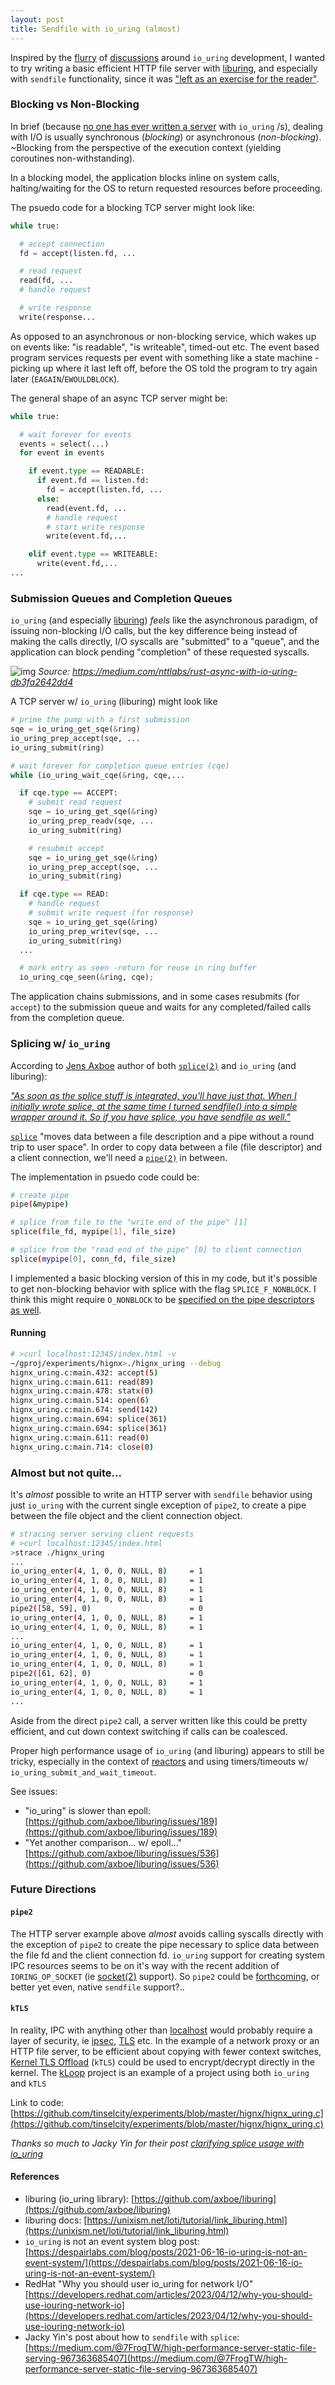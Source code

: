 ```yaml
---
layout: post
title: Sendfile with io_uring (almost)
---
```


Inspired by the [flurry](https://despairlabs.com/blog/posts/2021-06-16-io-uring-is-not-an-event-system/) of [discussions](https://developers.redhat.com/articles/2023/04/12/why-you-should-use-iouring-network-io) around `io_uring` development, I wanted to try writing a basic efficient HTTP file server with [liburing](https://github.com/axboe/liburing), and especially with `sendfile` functionality, since it was ["left as an exercise for the reader"](https://lwn.net/Articles/810491/).

### Blocking vs Non-Blocking

In brief (because [no one has ever written a server](https://github.com/search?q=io_uring_submit) with `io_uring` /s), dealing with I/O is usually synchronous (_blocking_) or asynchronous (_non-blocking_).  ~Blocking from the perspective of the execution context (yielding coroutines non-withstanding).

In a blocking model, the application blocks inline on system calls, halting/waiting for the OS to return requested resources before proceeding.

The psuedo code for a blocking TCP server might look like:

```python
while true:

  # accept connection
  fd = accept(listen.fd, ...

  # read request
  read(fd, ...
  # handle request

  # write response
  write(response...
```

As opposed to an asynchronous or non-blocking service, which wakes up on events like: "is readable", "is writeable", timed-out etc.  The event based program services requests per event with something like a state machine -picking up where it last left off, before the OS told the program to try again later (`EAGAIN`/`EWOULDBLOCK`).

The general shape of an async TCP server might be:
```python
while true:

  # wait forever for events
  events = select(...)
  for event in events

    if event.type == READABLE:
      if event.fd == listen.fd:
        fd = accept(listen.fd, ...
      else:
        read(event.fd, ...
        # handle request
        # start write response
        write(event.fd,...

    elif event.type == WRITEABLE:
      write(event.fd,...
...  
```

### Submission Queues and Completion Queues

`io_uring` (and especially [liburing](https://github.com/axboe/liburing)) _feels_ like the asynchronous paradigm, of issuing non-blocking I/O calls, but the key difference being instead of making the calls directly, I/O syscalls are "submitted" to a "queue", and the application can block pending "completion" of these requested syscalls.

![img](https://github.com/tinselcity/tinselcity.github.io/blob/master/images/io_uring.jpg?raw=true "io_uring")
*Source: https://medium.com/nttlabs/rust-async-with-io-uring-db3fa2642dd4*

A TCP server w/ `io_uring` (liburing) might look like

```python
# prime the pump with a first submission
sqe = io_uring_get_sqe(&ring)
io_uring_prep_accept(sqe, ...
io_uring_submit(ring)

# wait forever for completion queue entries (cqe)
while (io_uring_wait_cqe(&ring, cqe,... 

  if cqe.type == ACCEPT:
    # submit read request
    sqe = io_uring_get_sqe(&ring)
    io_uring_prep_readv(sqe, ...
    io_uring_submit(ring)

    # resubmit accept
    sqe = io_uring_get_sqe(&ring)
    io_uring_prep_accept(sqe, ...
    io_uring_submit(ring)

  if cqe.type == READ:
    # handle request
    # submit write request (for response)
    sqe = io_uring_get_sqe(&ring)
    io_uring_prep_writev(sqe, ...
    io_uring_submit(ring)
  ...

  # mark entry as seen -return for reuse in ring buffer
  io_uring_cqe_seen(&ring, cqe);
```

The application chains submissions, and in some cases resubmits (for `accept`) to the submission queue and waits for any completed/failed calls from the completion queue.

### Splicing w/ `io_uring`

According to [Jens Axboe](https://en.wikipedia.org/wiki/Jens_Axboe) author of both [`splice(2)`](https://man7.org/linux/man-pages/man2/splice.2.html) and `io_uring` (and liburing):

[_"As soon as the splice stuff is integrated, you'll have just that. When I initially wrote splice, at the same time I turned sendfile() into a simple wrapper around it. So if you have splice, you have sendfile as well."_](https://lwn.net/Articles/810491/)

[`splice`](https://en.wikipedia.org/wiki/Splice_(system_call)) "moves data between a file description and a pipe without a round trip to user space".  In order to copy data between a file (file descriptor) and a client connection, we'll need a [`pipe(2)`](https://man7.org/linux/man-pages/man2/pipe.2.html) in between.

The implementation in psuedo code could be:
```sh
# create pipe
pipe(&mypipe)

# splice from file to the "write end of the pipe" [1]
splice(file_fd, mypipe[1], file_size)

# splice from the "read end of the pipe" [0] to client connection
splice(mypipe[0], conn_fd, file_size)
```

I implemented a basic blocking version of this in my code, but it's possible to get non-blocking behavior with splice with the flag `SPLICE_F_NONBLOCK`.  I think this might require `O_NONBLOCK` to be [specified on the pipe descriptors as well](https://groups.google.com/g/fa.linux.kernel/c/MM9TRl0jCcM).

#### Running

```sh
# >curl localhost:12345/index.html -v
~/gproj/experiments/hignx>./hignx_uring --debug
hignx_uring.c:main.432: accept(5)
hignx_uring.c:main.611: read(89)
hignx_uring.c:main.478: statx(0)
hignx_uring.c:main.514: open(6)
hignx_uring.c:main.674: send(142)
hignx_uring.c:main.694: splice(361)
hignx_uring.c:main.694: splice(361)
hignx_uring.c:main.611: read(0)
hignx_uring.c:main.714: close(0)
```

### Almost but not quite...

It's _almost_ possible to write an HTTP server with `sendfile` behavior using just `io_uring` with the current single exception of `pipe2`, to create a pipe between the file object and the client connection object.

```sh
# stracing server serving client requests
# >curl localhost:12345/index.html
>strace ./hignx_uring
...
io_uring_enter(4, 1, 0, 0, NULL, 8)     = 1
io_uring_enter(4, 1, 0, 0, NULL, 8)     = 1
io_uring_enter(4, 1, 0, 0, NULL, 8)     = 1
io_uring_enter(4, 1, 0, 0, NULL, 8)     = 1
pipe2([58, 59], 0)                      = 0
io_uring_enter(4, 1, 0, 0, NULL, 8)     = 1
io_uring_enter(4, 1, 0, 0, NULL, 8)     = 1
...
io_uring_enter(4, 1, 0, 0, NULL, 8)     = 1
io_uring_enter(4, 1, 0, 0, NULL, 8)     = 1
io_uring_enter(4, 1, 0, 0, NULL, 8)     = 1
pipe2([61, 62], 0)                      = 0
io_uring_enter(4, 1, 0, 0, NULL, 8)     = 1
io_uring_enter(4, 1, 0, 0, NULL, 8)     = 1
...
```

Aside from the direct `pipe2` call, a server written like this could be pretty efficient, and cut down context switching if calls can be coalesced.

Proper high performance usage of `io_uring` (and liburing) appears to still be tricky, especially in the context of [reactors](https://github.com/tinselcity/is2#the-reactor) and using timers/timeouts w/ `io_uring_submit_and_wait_timeout`.

See issues:

- "io_uring" is slower than epoll: [https://github.com/axboe/liburing/issues/189](https://github.com/axboe/liburing/issues/189)
- "Yet another comparison... w/ epoll..." [https://github.com/axboe/liburing/issues/536](https://github.com/axboe/liburing/issues/536)

### Future Directions

#### `pipe2`

The HTTP server example above _almost_ avoids calling syscalls directly with the exception of `pipe2` to create the pipe necessary to splice data between the file fd and the client connection fd.  `io_uring` support for creating system IPC resources seems to be on it's way with the recent addition of `IORING_OP_SOCKET` (ie [socket(2)](https://man7.org/linux/man-pages/man2/socket.2.html) support).  So `pipe2` could be [forthcoming](https://lwn.net/Articles/817440/), or better yet even, native `sendfile` support?..

#### `kTLS`

In reality, IPC with anything other than [localhost](https://en.wikipedia.org/wiki/Localhost) would probably require a layer of security, ie [ipsec](https://en.wikipedia.org/wiki/IPsec), [TLS](https://en.wikipedia.org/wiki/Transport_Layer_Security) etc.  In the example of a network proxy or an HTTP file server, to be efficient about copying with fewer context switches, [Kernel TLS Offload](https://docs.kernel.org/networking/tls-offload.html) (`kTLS`) could be used to encrypt/decrypt directly in the kernel.   The [kLoop](https://github.com/fantix/kloop) project is an example of a project using both `io_uring` and `kTLS`

Link to code:
[https://github.com/tinselcity/experiments/blob/master/hignx/hignx_uring.c](https://github.com/tinselcity/experiments/blob/master/hignx/hignx_uring.c)

_Thanks so much to Jacky Yin for their post [clarifying splice usage with io_uring](https://medium.com/@7FrogTW/high-performance-server-static-file-serving-967363685407)_

#### References

- liburing (io_uring library): [https://github.com/axboe/liburing](https://github.com/axboe/liburing)
- liburing docs: [https://unixism.net/loti/tutorial/link_liburing.html](https://unixism.net/loti/tutorial/link_liburing.html)
- `io_uring` is not an event system blog post: [https://despairlabs.com/blog/posts/2021-06-16-io-uring-is-not-an-event-system/](https://despairlabs.com/blog/posts/2021-06-16-io-uring-is-not-an-event-system/)
- RedHat "Why you should user io_uring for network I/O" [https://developers.redhat.com/articles/2023/04/12/why-you-should-use-iouring-network-io](https://developers.redhat.com/articles/2023/04/12/why-you-should-use-iouring-network-io)
- Jacky Yin's post about how to `sendfile` with `splice`: [https://medium.com/@7FrogTW/high-performance-server-static-file-serving-967363685407](https://medium.com/@7FrogTW/high-performance-server-static-file-serving-967363685407)
